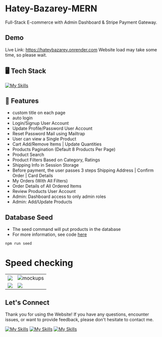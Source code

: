 # Hatey-Bazarey-MERN
Full-Stack E-commerce with Admin Dashboard & Stripe Payment Gateway.

## Demo
  Live Link: https://hateybazarey.onrender.com
Website load may take some time, so please wait.

## 🖥️ Tech Stack

[![My Skills](https://skillicons.dev/icons?i=react,redux,js,html,css,mongodb,nodejs,express,bootstrap,stripe,render)](https://skillicons.dev)

## 🚀 Features
- custom title on each page
- auto login
- Login/Signup User Account
- Update Profile/Password User Account
- Reset Password Mail using Mailtrap
- User can view a Single Product
- Cart Add/Remove Items | Update Quantities
- Products Pagination (Default 8 Products Per Page)
- Product Search
- Product Filters Based on Category, Ratings
- Shipping Info in Session Storage
- Before payment, the user passes 3 steps Shipping Address | Confirm Order | Card Details
- My Orders (With All Filters)
- Order Details of All Ordered Items
- Review Products User Account
- Admin: Dashboard access to only admin roles
- Admin: Add/Update Products



## Database Seed

* The seed command will put products in the database
* For more information, see code [here](Backend/utils/seeder.js)

```
npm run seed
```

# Speed checking

<table>
  <tr>
    <td><img src="https://user-images.githubusercontent.com/65649115/218567761-fbeda72a-754e-4d28-ae08-c83f9360485e.png" /></td>
    <td><img src="https://user-images.githubusercontent.com/65649115/218567770-f7e98ad8-bdfa-4552-ab08-effcf3c95643.png" alt="mockups" /></td>
  </tr>
  <tr>
    <td><img src="https://user-images.githubusercontent.com/65649115/218567774-c4036d4c-12c6-400d-b278-c243b600c700.png" /></td>
    <td><img src="https://user-images.githubusercontent.com/65649115/221517641-e93cf24f-9dda-4fe7-87fc-53054aeb17d2.png" /></td>
  </tr>
</table>

## Let's Connect
  Thank you for using the Website! If you have any questions, encounter issues, or want to provide feedback, please don't hesitate to contact me. 
  
  [![My Skills](https://skillicons.dev/icons?i=linkedin)](https://www.linkedin.com/in/ayushi-gupta-b98676236/)
  [![My Skills](https://skillicons.dev/icons?i=instagram)](https://www.instagram.com/_arushi_gupta/)
[![My Skills](https://skillicons.dev/icons?i=github)](https://github.com/Ayushi0516)  

